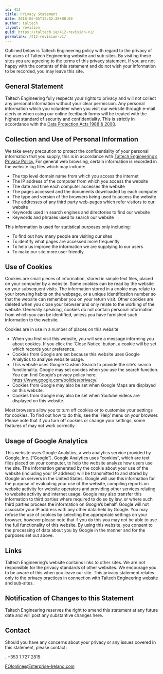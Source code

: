 ```yaml
---
id: 413
title: Privacy Statement
date: 2018-06-05T12:52:28+00:00
author: taltech
layout: revision
guid: https://taltech.ie/412-revision-v1/
permalink: /412-revision-v1/
---
```

Outlined below is Taltech Engineering policy with regard to the privacy of the users of Taltech Engineering website and sub-sites. By visiting these sites you are agreeing to the terms of this privacy statement. If you are not happy with the contents of this statement and do not wish your information to be recorded, you may leave this site.

## **General Statement**

Taltech Engineering fully respects your rights to privacy and will not collect any personal information without your clear permission. Any personal information which you volunteer when you visit our website through e-mail alerts or when using our online feedback forms will be treated with the highest standard of security and confidentiality. This is strictly in accordance with the [Data Protection Acts 1988 & 2003](https://www.dataprotection.ie/documents/legal/CompendiumAct.pdf#Data_20Protection_20Act).

## **Collection and Use of Personal Information**

We take every precaution to protect the confidentiality of your personal information that you supply, this is in accordance with [Taltech Engineering&#8217;s Privacy Policy.](https://www.enterprise-ireland.com/en/Legal/Privacy%20Statement/Privacy-Policy.html) For general web browsing, certain information is recorded in the website log files which may include:

  * The top level domain name from which you access the internet
  * The IP address of the computer from which you access the website
  * The date and time each computer accesses the website
  * The pages accessed and the documents downloaded by each computer
  * The type and version of the browsers being used to access the website
  * The addresses of any third party web-pages which refer visitors to our website
  * Keywords used in search engines and directories to find our website
  * Keywords and phrases used to search our website

This information is used for statistical purposes only including:

  * To find out how many people are visiting our sites
  * To identify what pages are accessed more frequently
  * To help us improve the information we are supplying to our users
  * To make our site more user friendly

## **Use of Cookies**

Cookies are small pieces of information, stored in simple text files, placed on your computer by a website. Some cookies can be read by the website on your subsequent visits. The information stored in a cookie may relate to your browsing habits on the webpage, or a unique identification number so that the website can remember you on your return visit. Other cookies are deleted when you close your browser and only relate to the working of the website. Generally speaking, cookies do not contain personal information from which you can be identified, unless you have furnished such information to the website.

Cookies are in use in a number of places on this website

  * When you first visit this website, you will see a message informing you about cookies. If you click the ‘Close Notice’ button, a cookie will be set which records your preference.
  * Cookies from Google are set because this website uses Google Analytics to analyse website usage.
  * This website uses Google Custom Search to provide the site’s search functionality. Google may set cookies when you use the search function. You can find Google’s privacy policy here: <https://www.google.com/policies/privacy/>.
  * Cookies from Google may also be set when Google Maps are displayed on this website.
  * Cookies from Google may also be set when Youtube videos are displayed on this website.

Most browsers allow you to turn off cookies or to customise your settings for cookies. To find out how to do this, see the ‘Help’ menu on your browser. Please note that if you turn off cookies or change your settings, some features of may not work correctly.

## **Usage of Google Analytics**

This website uses Google Analytics, a web analytics service provided by Google, Inc. (&#8220;Google&#8221;). Google Analytics uses &#8220;cookies&#8221;, which are text files placed on your computer, to help the website analyze how users use the site. The information generated by the cookie about your use of the website (including your IP address) will be transmitted to and stored by Google on servers in the United States. Google will use this information for the purpose of evaluating your use of the website, compiling reports on website activity for website operators and providing other services relating to website activity and internet usage. Google may also transfer this information to third parties where required to do so by law, or where such third parties process the information on Google&#8217;s behalf. Google will not associate your IP address with any other data held by Google. You may refuse the use of cookies by selecting the appropriate settings on your browser, however please note that if you do this you may not be able to use the full functionality of this website. By using this website, you consent to the processing of data about you by Google in the manner and for the purposes set out above.

## **Links**

Taltech Engineering&#8217;s website contains links to other sites. We are not responsible for the privacy standards of other websites. We encourage you to be aware of this when you leave our site. This privacy statement relates only to the privacy practices in connection with Taltech Engineering website and sub-sites.

## **Notification of Changes to this Statement**

Taltech Engineering reserves the right to amend this statement at any future date and will post any substantive changes here.

## **Contact**

Should you have any concerns about your privacy or any issues covered in this statement, please contact:

. +353 1 727 2815

FOIonline@Enterprise-Ireland.com

&nbsp;